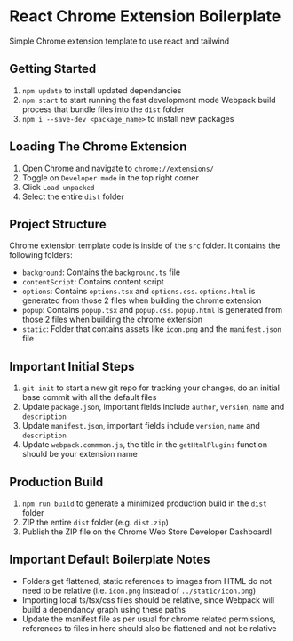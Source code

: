 # React Chrome Extension Boilerplate
Simple Chrome extension template to use react and tailwind

## Getting Started

1. `npm update` to install updated dependancies
2. `npm start` to start running the fast development mode Webpack build process that bundle files into the `dist` folder
3. `npm i --save-dev <package_name>` to install new packages

## Loading The Chrome Extension

1. Open Chrome and navigate to `chrome://extensions/`
2. Toggle on `Developer mode` in the top right corner
3. Click `Load unpacked`
4. Select the entire `dist` folder




## Project Structure
Chrome extension template code is inside of the `src` folder. It contains the following folders: 
- `background`: Contains the `background.ts` file 
- `contentScript`: Contains content script 
- `options`: Contains `options.tsx` and `options.css`. `options.html` is generated from those 2 files when building the chrome extension
- `popup`: Contains `popup.tsx` and `popup.css`. `popup.html` is generated from those 2 files when building the chrome extension
- `static`: Folder that contains assets like `icon.png` and the `manifest.json` file

## Important Initial Steps

1. `git init` to start a new git repo for tracking your changes, do an initial base commit with all the default files
2. Update `package.json`, important fields include `author`, `version`, `name` and `description`
3. Update `manifest.json`, important fields include `version`, `name` and `description`
4. Update `webpack.commmon.js`, the title in the `getHtmlPlugins` function should be your extension name

## Production Build

1. `npm run build` to generate a minimized production build in the `dist` folder
2. ZIP the entire `dist` folder (e.g. `dist.zip`)
3. Publish the ZIP file on the Chrome Web Store Developer Dashboard!

## Important Default Boilerplate Notes

- Folders get flattened, static references to images from HTML do not need to be relative (i.e. `icon.png` instead of `../static/icon.png`)
- Importing local ts/tsx/css files should be relative, since Webpack will build a dependancy graph using these paths
- Update the manifest file as per usual for chrome related permissions, references to files in here should also be flattened and not be relative

